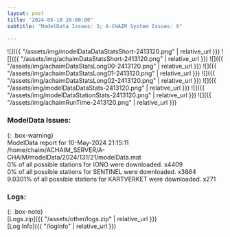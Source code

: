 ```yaml
---
layout: post
title: "2024-05-10 20:00:00"
subtitle: "ModelData Issues: 3; A-CHAIM System Issues: 0"

---
```


![]({{ "/assets/img/modelDataDataStatsShort-2413120.png" | relative_url }})
![]({{ "/assets/img/achaimDataStatsShort-2413120.png" | relative_url }})
![]({{ "/assets/img/achaimDataStatsLong00-2413120.png" | relative_url }})
![]({{ "/assets/img/achaimDataStatsLong01-2413120.png" | relative_url }})
![]({{ "/assets/img/achaimDataStatsLong02-2413120.png" | relative_url }})
![]({{ "/assets/img/modelDataDataStats-2413120.png" | relative_url }})
![]({{ "/assets/img/modelDataStationStats-2413120.png" | relative_url }})
![]({{ "/assets/img/achaimRunTime-2413120.png" | relative_url }})


### ModelData Issues:  
  
{: .box-warning}  
 ModelData report for 10-May-2024 21:15:11   
 /home/chaim/ACHAIM_SERVER/A-CHAIM/modelData/2024/131/21/modelData.mat   
 0% of all possible stations for IONO were downloaded. x4409   
 0% of all possible stations for SENTINEL were downloaded. x3864   
 9.0301% of all possible stations for KARTVERKET were downloaded. x271   
  


### Logs:  
  
{: .box-note}  
[Logs.zip]({{ "/assets/other/logs.zip" | relative_url }})  
[Log Info]({{ "/logInfo" | relative_url }})  
